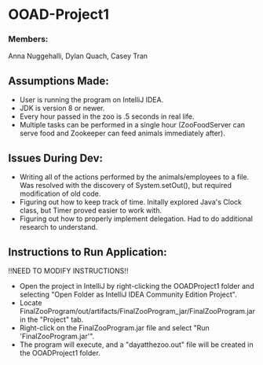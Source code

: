 # OOAD-Project1

### Members:
Anna Nuggehalli, Dylan Quach, Casey Tran

## Assumptions Made:
- User is running the program on IntelliJ IDEA.
- JDK is version 8 or newer.
- Every hour passed in the zoo is .5 seconds in real life.
- Multiple tasks can be performed in a single hour (ZooFoodServer can serve food and Zookeeper can feed animals immediately after).

## Issues During Dev:
- Writing all of the actions performed by the animals/employees to a file. Was resolved with the discovery of System.setOut(), but required modification of old code.
- Figuring out how to keep track of time. Initally explored Java's Clock class, but Timer proved easier to work with.
- Figuring out how to properly implement delegation. Had to do additional research to understand.

## Instructions to Run Application:
!!NEED TO MODIFY INSTRUCTIONS!!
- Open the project in IntelliJ by right-clicking the OOADProject1 folder and selecting "Open Folder as IntelliJ IDEA Community Edition Project".
- Locate FinalZooProgram/out/artifacts/FinalZooProgram_jar/FinalZooProgram.jar in the "Project" tab.
- Right-click on the FinalZooProgram.jar file and select "Run 'FinalZooProgram.jar'".
- The program will execute, and a "dayatthezoo.out" file will be created in the OOADProject1 folder.
